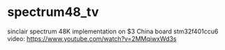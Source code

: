 # spectrum48_tv
sinclair spectrum 48K implementation on $3 China board stm32f401ccu6
video: https://www.youtube.com/watch?v=2MMqiwxWd3s
